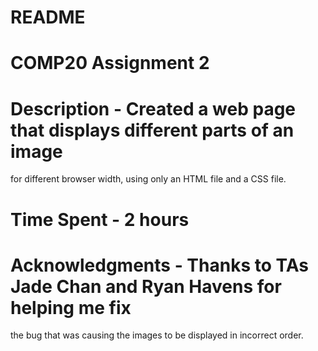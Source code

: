# README

# COMP20 Assignment 2

# Description - Created a web page that displays different parts of an image
for different browser width, using only an HTML file and a CSS file.

# Time Spent - 2 hours

# Acknowledgments - Thanks to TAs Jade Chan and Ryan Havens for helping me fix
the bug that was causing the images to be displayed in incorrect order. 